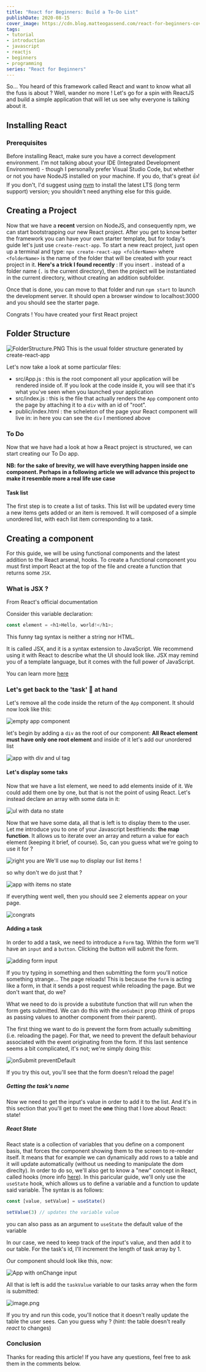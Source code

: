 ```yaml
---
title: "React for Beginners: Build a To-Do List"
publishDate: 2020-08-15
cover_image: https://cdn.blog.matteogassend.com/react-for-beginners-cover.webp
tags: 
- tutorial
- introduction
- javascript
- reactjs
- beginners
- programming
series: "React for Beginners"
---
```


So...
You heard of this framework called React and want to know what all the fuss is about ? Well, wander no more ! Let's go for a spin with ReactJS and build a simple application that will let us see why everyone is talking about it.

## Installing React

### Prerequisites

Before installing React, make sure you have a correct development environment. I'm not talking about your IDE (Integrated Development Environment) - though I personally prefer Visual Studio Code, but whether or not you have NodeJS installed on your machine. If you do, that's great 👍! If you don't, I'd suggest using [nvm](https://github.com/nvm-sh/nvm) to install the latest LTS (long term support) version; you shouldn't need anything else for this guide.

## Creating a Project

Now that we have a **recent** version on NodeJS, and consequently npm, we can start bootstrapping our new React project. After you get to know better the framework you can have your own starter template, but for today's guide let's just use `create-react-app`. To start a new react project, just open up a terminal and type: `npx create-react-app <folderName>` where `<folderName>` is the name of the folder that will be created with your react project in it.
**Here's a trick I found recently** : If you insert `.` instead of a folder name (`.` is the current directory), then the project will be instantiated in the current directory, without creating an addition subfolder.

Once that is done, you can move to that folder and run `npm start` to launch the development server. It should open a browser window to localhost:3000 and you should see the starter page.

Congrats ! You have created your first React project

## Folder Structure


![FolderStructure.PNG](https://cdn.hashnode.com/res/hashnode/image/upload/v1597411603872/6l9tHWSz8.png)
This is the usual folder structure generated by create-react-app

Let's now take a look at some particular files:

- src/App.js : this is the root component all your application will be rendered inside of. If you look at the code inside it, you will see that it's what you've seen when you launched your application
- src/index.js : this is the file that actually renders the `App` component onto the page by attaching it to a `div` with an id of "root".
- public/index.html : the scheleton of the page your React component will live in: in here you can see the `div` I mentioned above

### To Do

Now that we have had a look at how a React project is structured, we can start creating our To Do app.

**NB: for the sake of brevity, we will have everything happen inside one component. Perhaps in a following article we will advance this project to make it resemble more a real life use case**

#### Task list

The first step is to create a list of tasks. This list will be updated every time a new items gets added or an item is removed. It will composed of a simple unordered list, with each list item corresponding to a task.

## Creating a component

For this guide, we will be using functional components and the latest addition to the React arsenal, hooks. To create a functional component you must first import React at the top of the file and create a function that returns some `JSX`.

### What is JSX ?

From React's official documentation

Consider this variable declaration:

```js
const element = <h1>Hello, world!</h1>;
```
This funny tag syntax is neither a string nor HTML.

It is called JSX, and it is a syntax extension to JavaScript. We recommend using it with React to describe what the UI should look like. JSX may remind you of a template language, but it comes with the full power of JavaScript.

You can learn more [here](https://reactjs.org/docs/introducing-jsx.html)

### Let's get back to the 'task' 🤣 at hand

Let's remove all the code inside the return of the `App` component. It should now look like this:

![empty app component](https://cdn.hashnode.com/res/hashnode/image/upload/v1597414689914/XlMMnaVw0.png)

let's begin by adding a `div` as the root of our component: **All React element must have only one root element** and inside of it let's add our unordered list


![app with div and ul tag](https://cdn.hashnode.com/res/hashnode/image/upload/v1597414589017/FrdzYdWpa.png)

#### Let's display some taks

Now that we have a list element, we need to add elements inside of it. We could add them one by one, but that is not the point of using React. Let's instead declare an array with some data in it:


![ul with data no state](https://cdn.hashnode.com/res/hashnode/image/upload/v1597414874885/EJyk2JrSJ.png)

Now that we have some data, all that is left is to display them to the user. Let me introduce you to one of your Javascript bestfriends: **the map function**. It allows us to iterate over an array and return a value for each element (keeping it brief, of course). So, can you guess what we're going to use it for ?

![right you are](https://media.giphy.com/media/U56VoSyFD8MFcie2k8/giphy.gif) We'll use `map` to display our  list items !

so why don't we do just that ?

![app with items no state](https://cdn.hashnode.com/res/hashnode/image/upload/v1597421004860/ouR1gXFSE.png)

If everything went well, then you should see 2 elements appear on your page.

![congrats](https://media.giphy.com/media/XreQmk7ETCak0/giphy.gif)

#### Adding a task

In order to add a task, we need to introduce a `Form` tag. Within the form we'll have an `input` and a `button`. Clicking the button will submit the form.

![adding form input](https://cdn.hashnode.com/res/hashnode/image/upload/v1597423178884/eKDC5Bv5N.png)

If you try typing in something and then submitting the form you'll notice something strange... The page reloads! This is because the `form` is acting like a form, in that it sends a post request while reloading the page. But we don't want that, do we?

What we need to do is provide a substitute function that will run when the form gets submitted. We can do this with the `onSubmit` prop (think of props as passing values to another component from their parent).

The first thing we want to do is prevent the form from actually submitting (i.e. reloading the page). For that, we need to prevent the default behaviour associated with the event originating from the form. If this last sentence seems a bit complicated, it's not; we're simply doing this:

![onSubmit preventDefault](https://cdn.hashnode.com/res/hashnode/image/upload/v1597490032250/qq8EIdkqv.png)

If you try this out, you'll see that the form doesn't reload the page!

##### Getting the task's name

Now we need to get the input's value in order to add it to the list. And it's in this section that you'll get to meet the **one** thing that I love about React: state! 

##### React State

React state is a collection of variables that you define on  a component basis, that forces the component showing them to the screen to re-render itself. It means that for example we can dynamically add rows to a table and it will update automatically (without us needing to manipulate the dom direclty). In order to do so, we'll also get to know a "new" concept in React, called hooks (more info [here](https://reactjs.org/docs/hooks-intro.html)). In this paricular guide, we'll only use the `useState` hook, which allows us to define a variable and a function to update said variable. The syntax is as follows:

```js
const [value, setValue] = useState()

setValue(3) // updates the variable value
```

you can also pass as an argument to `useState` the default value of the variable

In our case, we need to keep track of the input's value, and then add it to our table. For the task's id, I'll increment the length of task array by 1.

Our component should look like this, now:

![App with onChange input](https://cdn.hashnode.com/res/hashnode/image/upload/v1597502204110/NI61Yls6T.png)

All that is left is add the `taskValue` variable to our tasks array when the form is submitted:

![image.png](https://cdn.hashnode.com/res/hashnode/image/upload/v1597502349666/Mj6V6f1TE.png)

If you try and run this code, you'll notice that it doesn't really update the table the user sees. Can you guess why ? (hint: the table doesn't really *react* to changes)

### Conclusion

Thanks for reading this article! If you have any questions, feel free to ask them in the comments below.
